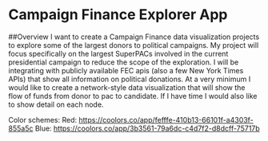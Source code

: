 # Campaign Finance Explorer App
##Overview
I want to create a Campaign Finance data visualization projects to explore some of the largest donors to political campaigns.  My project will focus specifically on the largest SuperPACs involved in the current presidential campaign to reduce the scope of the exploration.  I will be integrating with publicly available FEC apis (also a few New York Times APIs) that show all information on political donations. At a very minimum I would like to create a network-style data visualization that will show the flow of funds from donor to pac to candidate. If I have time I would also like to show detail on each node.

Color schemes:
Red: https://coolors.co/app/fefffe-410b13-66101f-a4303f-855a5c
Blue: https://coolors.co/app/3b3561-79a6dc-c4d7f2-d8dcff-75717b

